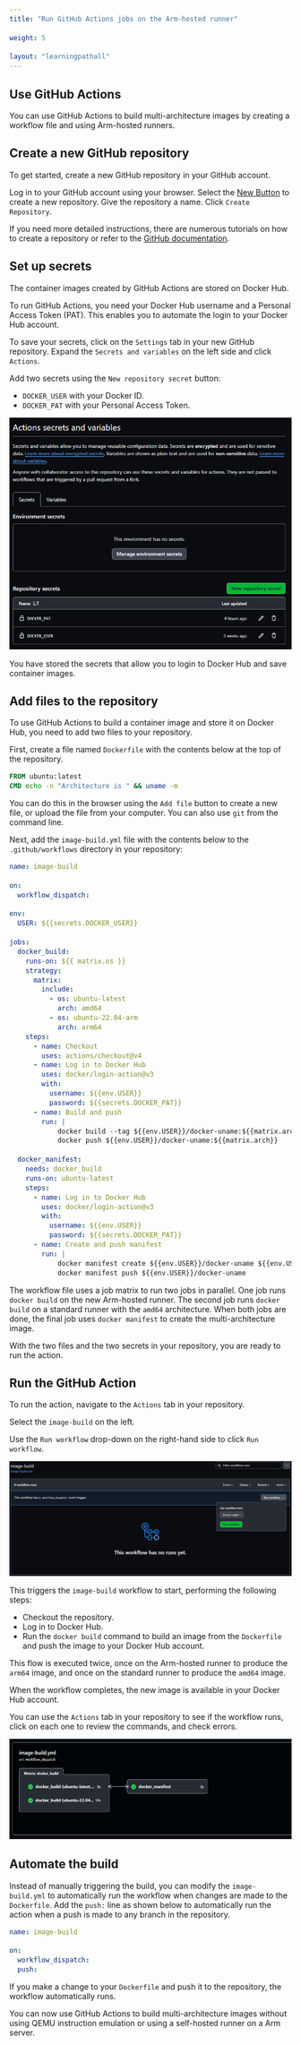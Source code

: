 ```yaml
---
title: "Run GitHub Actions jobs on the Arm-hosted runner"

weight: 5

layout: "learningpathall"
---
```


## Use GitHub Actions

You can use GitHub Actions to build multi-architecture images by creating a workflow file and using Arm-hosted runners.

## Create a new GitHub repository

To get started, create a new GitHub repository in your GitHub account. 

Log in to your GitHub account using your browser. Select the [New Button](https://github.com/new) to create a new repository. Give the repository a name. Click `Create Repository`. 

If you need more detailed instructions, there are numerous tutorials on how to create a repository or refer to the [GitHub documentation](https://docs.github.com/en/repositories/creating-and-managing-repositories/creating-a-new-repository).

## Set up secrets

The container images created by GitHub Actions are stored on Docker Hub. 

To run GitHub Actions, you need your Docker Hub username and a Personal Access Token (PAT). This enables you to automate the login to your Docker Hub account. 

To save your secrets, click on the `Settings` tab in your new GitHub repository. Expand the `Secrets and variables` on the left side and click `Actions`.

Add two secrets using the `New repository secret` button:
- `DOCKER_USER` with your Docker ID.
- `DOCKER_PAT` with your Personal Access Token. 

![GitHub Actions Secrets #center](_images/secrets.png)

You have stored the secrets that allow you to login to Docker Hub and save container images.

## Add files to the repository

To use GitHub Actions to build a container image and store it on Docker Hub, you need to add two files to your repository.

First, create a file named `Dockerfile` with the contents below at the top of the repository.

```dockerfile
FROM ubuntu:latest
CMD echo -n "Architecture is " && uname -m
```

You can do this in the browser using the `Add file` button to create a new file, or upload the file from your computer. You can also use `git` from the command line.

Next, add the `image-build.yml` file with the contents below to the `.github/workflows` directory in your repository: 

```yml
name: image-build

on:
  workflow_dispatch:

env:
  USER: ${{secrets.DOCKER_USER}}

jobs:
  docker_build:
    runs-on: ${{ matrix.os }}
    strategy:
      matrix:
        include: 
          - os: ubuntu-latest
            arch: amd64
          - os: ubuntu-22.04-arm
            arch: arm64
    steps:
      - name: Checkout
        uses: actions/checkout@v4
      - name: Log in to Docker Hub
        uses: docker/login-action@v3
        with:
          username: ${{env.USER}}
          password: ${{secrets.DOCKER_PAT}}
      - name: Build and push
        run: |
            docker build --tag ${{env.USER}}/docker-uname:${{matrix.arch}}  .
            docker push ${{env.USER}}/docker-uname:${{matrix.arch}}

  docker_manifest:
    needs: docker_build
    runs-on: ubuntu-latest
    steps:
      - name: Log in to Docker Hub
        uses: docker/login-action@v3
        with:
          username: ${{env.USER}}
          password: ${{secrets.DOCKER_PAT}}
      - name: Create and push manifest
        run: |
            docker manifest create ${{env.USER}}/docker-uname ${{env.USER}}/docker-uname:amd64 ${{env.USER}}/docker-uname:arm64
            docker manifest push ${{env.USER}}/docker-uname
```

The workflow file uses a job matrix to run two jobs in parallel. One job runs `docker build` on the new Arm-hosted runner. The second job runs `docker build` on a standard runner with the `amd64` architecture. When both jobs are done, the final job uses `docker manifest` to create the multi-architecture image. 

With the two files and the two secrets in your repository, you are ready to run the action.

## Run the GitHub Action

To run the action, navigate to the `Actions` tab in your repository. 

Select the `image-build` on the left. 

Use the `Run workflow` drop-down on the right-hand side to click `Run workflow`. 

![Run workflow #center](_images/run-action.png)

This triggers the `image-build` workflow to start, performing the following steps:
- Checkout the repository.
- Log in to Docker Hub.
- Run the `docker build` command to build an image from the `Dockerfile` and push the image to your Docker Hub account.

This flow is executed twice, once on the Arm-hosted runner to produce the `arm64` image, and once on the standard runner to produce the `amd64` image.

When the workflow completes, the new image is available in your Docker Hub account. 

You can use the `Actions` tab in your repository to see if the workflow runs, click on each one to review the commands, and check errors.

![Run workflow #center](_images/matrix.png)

## Automate the build

Instead of manually triggering the build, you can modify the `image-build.yml` to automatically run the workflow when changes are made to the `Dockerfile`. Add the `push:` line as shown below to automatically run the action when a push is made to any branch in the repository.

```yml
name: image-build

on:
  workflow_dispatch:
  push:
```

If you make a change to your `Dockerfile` and push it to the repository, the workflow automatically runs.

You can now use GitHub Actions to build multi-architecture images without using QEMU instruction emulation or using a self-hosted runner on a Arm server. 
